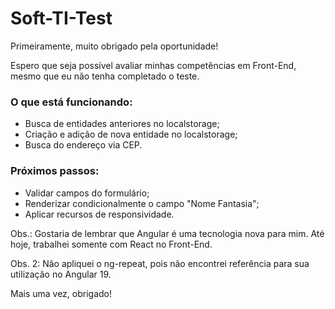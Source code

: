 # Soft-TI-Test

Primeiramente, muito obrigado pela oportunidade!

Espero que seja possível avaliar minhas competências em Front-End, mesmo que eu não tenha completado o teste.

### O que está funcionando:

- Busca de entidades anteriores no localstorage;
- Criação e adição de nova entidade no localstorage;
- Busca do endereço via CEP.

### Próximos passos:

- Validar campos do formulário;
- Renderizar condicionalmente o campo "Nome Fantasia";
- Aplicar recursos de responsividade.

Obs.: Gostaria de lembrar que Angular é uma tecnologia nova para mim. Até hoje, trabalhei somente com React no Front-End.

Obs. 2: Não apliquei o ng-repeat, pois não encontrei referência para sua utilização no Angular 19.

Mais uma vez, obrigado!
